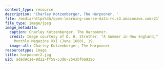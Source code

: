 ```yaml
---
content_type: resource
description: 'Charley Kotzenberger, The Harpooner. '
file: /media/https%3A/open-learning-course-data-rc.s3.amazonaws.com/21l-705-major-authors-melville-and-morrison-fall-2003/aded9c1e8d22ff5953d62b43bf0a9396_harpooner2.jpg
file_type: image/jpeg
image_metadata:
  caption: Charley Kotzenberger, The Harpooner.
  credit: Image courtesy of D. H. Strother, "A Summer in New England," in Harper's
    Monthly Magazine XXI (June 1860), 19.
  image-alt: Charley Kotzenberger, The Harpooner.
resourcetype: Image
title: harpooner2.jpg
uid: aded9c1e-8d22-ff59-53d6-2b43bf0a9396
---
```

